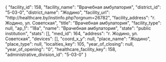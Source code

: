 {
    "facility_id": 158,
    "facility_name": "Врачебная амбулатория",
    "district_id": "5-03-0",
    "district_name": "Жодино",
    "facility_url": "http:\/\/healthcare.by\/instinfo.php?orgnum=26782",
    "facility_address": "г. Жодино, ул. Советская",
    "title": "Врачебная амбулатория",
    "facility_type": null,
    "ap_1": "18а",
    "name": "Врачебная амбулатория",
    "state": "public institution",
    "stats": [],
    "med_id": 164,
    "address": "г. Жодино, ул. Советская",
    "devices": [],
    "coord_x_y": null,
    "place_name": "Жодино",
    "place_type": null,
    "localties_key": 105,
    "year_of_closing": null,
    "year_of_opening": "0",
    "healthcare_facility_key": 158,
    "administrative_division_id": "5-03-0"
}